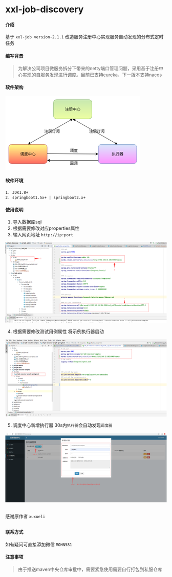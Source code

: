 # xxl-job-discovery

#### 介绍
基于 `xxl-job version-2.1.1` 改造服务注册中心实现服务自动发现的分布式定时任务

#### 编写背景
> 为解决公司项目微服务拆分下带来的netty端口管理问题，采用基于注册中心实现的自服务发现进行调度。目前已支持eureka，下一版本支持nacos

#### 软件架构
![image](./doc/images/xxl-job-discovery.png)


#### 软件环境
````
1. JDK1.8+
2. springboot1.5x+ | springboot2.x+
````
#### 使用说明
1. 导入数据库sql
2. 根据需要修改对应properties属性
3. 输入网页地址 `http://ip:port` 

![image](./doc/images/使用步骤.png)

4. 根据需要修改测试用例属性 将示例执行器启动

![image](./doc/images/示例应用.png)

5. 调度中心新增执行器 30s内`执行器`会自动发现`调度器`

![image](./doc/images/新增执行器.png)

##
感谢原作者 `xuxueli`
##

#### 联系方式
如有疑问可直接添加微信 `MOHN581`

#### 注意事项
> 由于推送maven中央仓库审批中，需要紧急使用需要自行打包到私服仓库